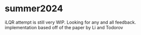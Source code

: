 # summer2024

iLQR attempt is still very WIP. Looking for any and all feedback.
implementation based off of the paper by Li and Todorov
